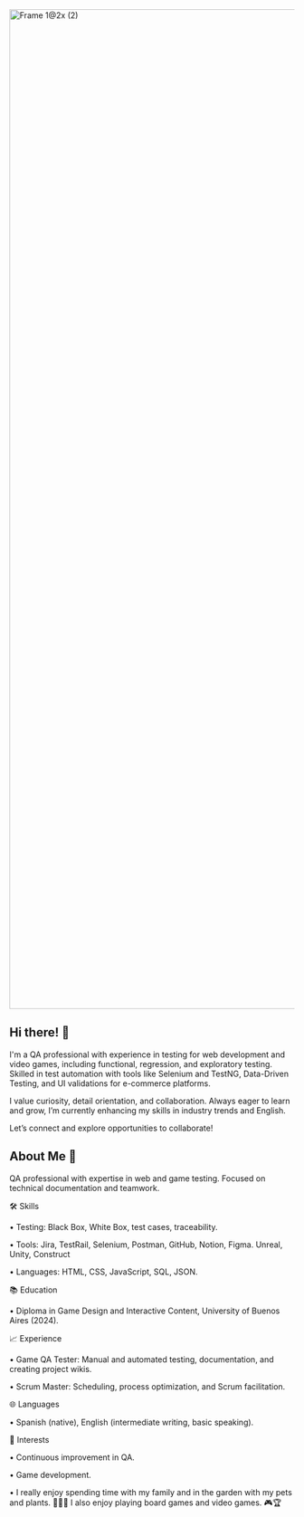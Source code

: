 <img width="1767" alt="Frame 1@2x (2)" src="https://github.com/user-attachments/assets/334e6a4f-9168-4ca2-b320-7ee9eeee7991" />

## Hi there! 👋

I'm a QA professional with experience in testing for web development and video games, including functional, regression, and exploratory testing. Skilled in test automation with tools like Selenium and TestNG, Data-Driven Testing, and UI validations for e-commerce platforms.

 I value curiosity, detail orientation, and collaboration. Always eager to learn and grow, I’m currently enhancing my skills in industry trends and English.

 Let’s connect and explore opportunities to collaborate!

## About Me 🤺

QA professional with expertise in web and game testing. Focused on technical documentation and teamwork.

🛠️ Skills

• Testing: Black Box, White Box, test cases, traceability.

• Tools: Jira, TestRail, Selenium, Postman, GitHub, Notion, Figma.
Unreal, Unity, Construct

• Languages: HTML, CSS, JavaScript, SQL, JSON.

📚 Education

• Diploma in Game Design and Interactive Content, University of Buenos Aires (2024).

📈 Experience

• Game QA Tester: Manual and automated testing, documentation, and creating project wikis.

• Scrum Master: Scheduling, process optimization, and Scrum facilitation.

🌐 Languages

• Spanish (native), English (intermediate writing, basic speaking).

🌟 Interests

• Continuous improvement in QA.

• Game development.

• I really enjoy spending time with my family and in the garden with my pets and plants. 🌱🐶😸
I also enjoy playing board games and video games. 🎮🏆




